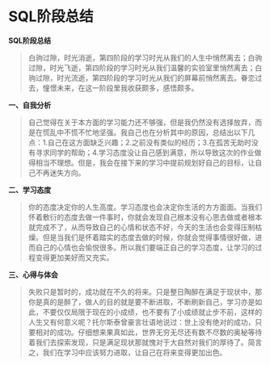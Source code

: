 ﻿SQL阶段总结
===============

**SQL阶段总结**

>白驹过隙，时光消逝，第四阶段的学习时光从我们的人生中悄然离去；白驹过隙，时光飞逝，第四阶段的学习时光从我们温馨的实验室里悄然离去；白驹过隙，时光流逝，第四阶段的学习时光从我们的屏幕前悄然离去。眷恋过去，憧憬未来，在这一阶段里我收获颇多，感悟颇多。

**一、自我分析**   

>自己觉得在关于本方面的学习能力还不够强，但是我仍然没有选择放弃，而是在慌乱中不慌不忙地坚强。我自己也在分析其中的原因，总结出以下几点：1.自己在这方面缺乏兴趣；2.之前没有类似的经历；3.在孤苦无助时没有寻求同学的帮助；4.学习态度没让自己感到满意，所以导致这次的作业做得相当不理想。但是，我会在接下来的学习中提前规划好自己的目标，让自己不再迷失方向。

**二、学习态度**

>你的态度决定你的人生高度。学习态度也会决定你生活的方方面面。当我们怀着敷衍的态度去做一件事时，你就会发现自己根本没有心思去做或者根本就完成不了，从而导致自己的心情和状态不好，今天的生活也会变得压制枯燥。但是当我们是怀着踏实的态度去做的时候，你就会觉得事情很好做，进而自己的心情也会愉悦很多。所以我们要端正自己的学习态度，让学习的过程变得更加美好而又充实。

**三、心得与体会**

>失败只是暂时的，成功就在不久的将来。只是整日陶醉在满足于现状中，那你是真的是醉了，做人的目的就是要不断进取，不断刷新自己，学习亦是如此，不要仅仅局限于现在的小成绩，也不要有了小成绩就止步不前，这样的人生又有何意义呢？托尔斯泰曾豪言壮语地说过：世上没有绝对的成功，只要相对的成功。仔细想来果真如此，世界无穷无尽还有数不尽数的奥秘等待着我们去探索发现，只是满足现状那就愧对于大自然对我们的厚待了。简言之，我们在学习中应该努力进取，让自己在将来变得更加出色。





